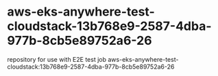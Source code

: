 # aws-eks-anywhere-test-cloudstack-13b768e9-2587-4dba-977b-8cb5e89752a6-26
repository for use with E2E test job aws-eks-anywhere-test-cloudstack:13b768e9-2587-4dba-977b-8cb5e89752a6-26
